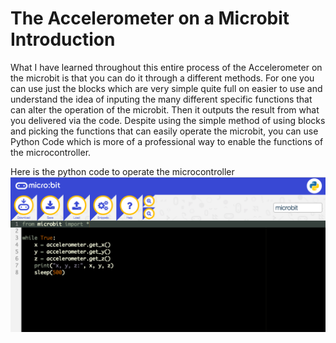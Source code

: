 # The Accelerometer on a Microbit Introduction
What I have learned throughout this entire process of the Accelerometer on the microbit is that you can do it through a different methods. For one you can use just the blocks which are very simple quite full on easier to use and understand the idea of inputing the many different specific functions that can alter the operation of the microbit. Then it outputs the result from what you delivered via the code. Despite using the simple method of using blocks and picking the functions that can easily operate the microbit, you can use Python Code which is more of a professional way to enable the functions of the microcontroller. 
    
  Here is the python code to operate the microcontroller 
 ![image](image1.png)
